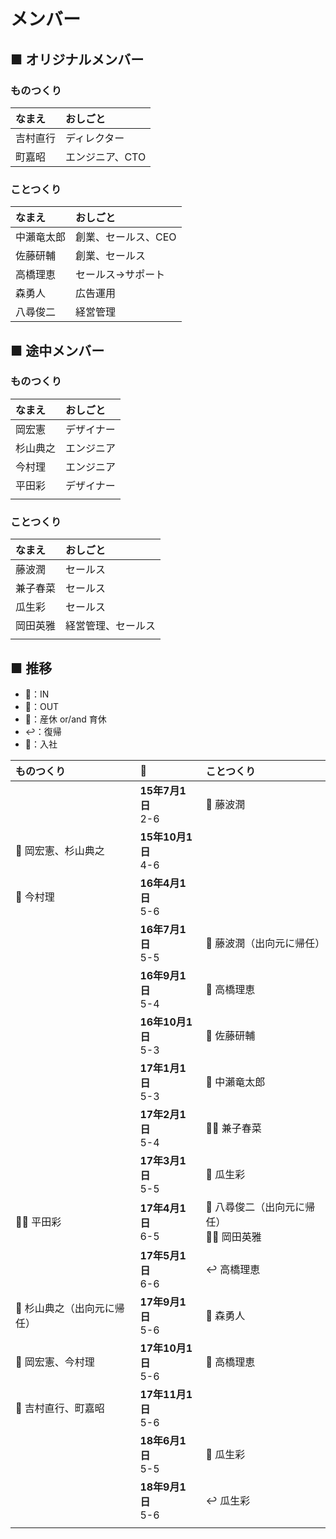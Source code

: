 # メンバー
## ■ オリジナルメンバー
### ものつくり
|なまえ|おしごと|
|:--|:--|
|吉村直行|ディレクター|
|町嘉昭|エンジニア、CTO|

### ことつくり
|なまえ|おしごと|
|:--|:--|
|中瀨竜太郎|創業、セールス、CEO|
|佐藤研輔|創業、セールス|
|高橋理恵|セールス→サポート|
|森勇人|広告運用|
|八尋俊二|経営管理|

## ■ 途中メンバー
### ものつくり
|なまえ|おしごと|
|:--|:--|
|岡宏憲|デザイナー|
|杉山典之|エンジニア|
|今村理|エンジニア|
|平田彩|デザイナー|
| | | |

### ことつくり
|なまえ|おしごと|
|:--|:--|
|藤波潤|セールス|
|兼子春菜|セールス|
|瓜生彩|セールス|
|岡田英雅|経営管理、セールス|
| | | |

## ■ 推移
- 💙：IN
- 🔻：OUT
- 👶：産休 or/and 育休
- ↩️：復帰
- 🏢：入社


|ものつくり|📆|ことつくり|
|:--|:--|:--|
| |**15年7月1日**<br>2-6|💙 藤波潤|
|💙 岡宏憲、杉山典之|**15年10月1日**<br>4-6| |
|💙 今村理|**16年4月1日**<br>5-6| |
| |**16年7月1日**<br>5-5|🔻 藤波潤（出向元に帰任）|
| |**16年9月1日**<br>5-4|👶 高橋理恵|
| |**16年10月1日**<br>5-3|🔻 佐藤研輔|
| |**17年1月1日**<br>5-3|🏢 中瀨竜太郎|
| |**17年2月1日**<br>5-4|💙🏢 兼子春菜|
| |**17年3月1日**<br>5-5|💙 瓜生彩|
|💙🏢 平田彩|**17年4月1日**<br>6-5|🔻 八尋俊二（出向元に帰任）<br>💙🏢 岡田英雅|
| |**17年5月1日**<br>6-6|↩️ 高橋理恵|
|🔻 杉山典之（出向元に帰任）|**17年9月1日**<br>5-6|🏢 森勇人|
|🏢 岡宏憲、今村理|**17年10月1日**<br>5-6|🏢 高橋理恵|
|🏢 吉村直行、町嘉昭|**17年11月1日**<br>5-6| |
| |**18年6月1日**<br>5-5|👶 瓜生彩|
| |**18年9月1日**<br>5-6|↩️ 瓜生彩|
| | | | |
